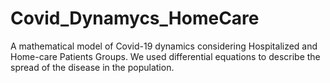 # Covid_Dynamycs_HomeCare
A mathematical model of Covid-19 dynamics considering Hospitalized and Home-care Patients Groups. We used differential equations to describe the spread of the disease in the population.
